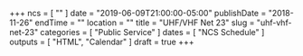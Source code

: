 +++
ncs = [ "" ]
date = "2019-06-09T21:00:00-05:00"
publishDate = "2018-11-26"
endTime = ""
location = ""
title = "UHF/VHF Net 23"
slug = "uhf-vhf-net-23"
categories = [ "Public Service" ]
dates = [ "NCS Schedule" ]
outputs = [ "HTML", "Calendar" ]
draft = true
+++
